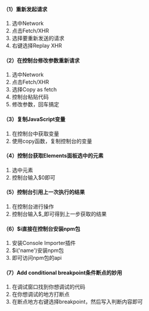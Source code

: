 #### （1）重新发起请求
1. 选中Network
2. 点击Fetch/XHR
3. 选择要重新发送的请求
4. 右键选择Replay XHR
#### （2）在控制台修改参数重新请求
1. 选中Network
2. 点击Fetch/XHR
3. 选择Copy as fetch
4. 控制台粘贴代码
4. 修改参数，回车搞定
#### （3）复制JavaScript变量
1. 在控制台中获取变量
2. 使用copy函数，复制控制台的变量
#### （4）控制台获取Elements面板选中的元素
1. 选中元素
2. 控制台输入$0即可
#### （5）控制台引用上一次执行的结果
1. 在控制台进行操作
2. 控制台输入$_即可得到上一步获取的结果
#### （6）$i直接在控制台安装npm包
1. 安装Console Importer插件
2. $i('name')安装npm包
3. 即可访问npm包的api
#### （7）Add conditional breakpoint条件断点的妙用
1. 在调试窗口找到你想调试的代码
2. 在你想调试的地方打断点
3. 在断点地方右键选择breakpoint，然后写入判断内容即可
